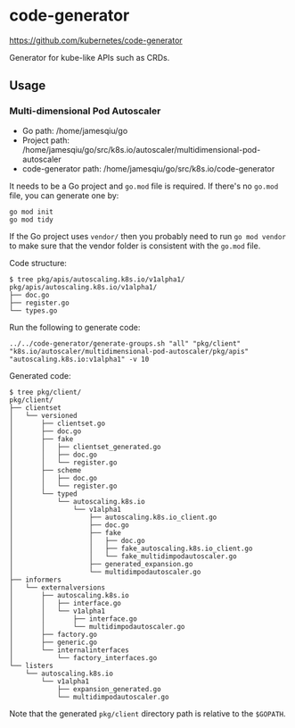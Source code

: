 # code-generator

https://github.com/kubernetes/code-generator

Generator for kube-like APIs such as CRDs.

## Usage

### Multi-dimensional Pod Autoscaler

- Go path: /home/jamesqiu/go
- Project path: /home/jamesqiu/go/src/k8s.io/autoscaler/multidimensional-pod-autoscaler
- code-generator path: /home/jamesqiu/go/src/k8s.io/code-generator

It needs to be a Go project and `go.mod` file is required.
If there's no `go.mod` file, you can generate one by:

```
go mod init
go mod tidy
```

If the Go project uses `vendor/` then you probably need to run `go mod vendor` to make sure that the vendor folder is consistent with the `go.mod` file.

Code structure:

```
$ tree pkg/apis/autoscaling.k8s.io/v1alpha1/
pkg/apis/autoscaling.k8s.io/v1alpha1/
├── doc.go
├── register.go
└── types.go
```

Run the following to generate code:

```
../../code-generator/generate-groups.sh "all" "pkg/client" "k8s.io/autoscaler/multidimensional-pod-autoscaler/pkg/apis" "autoscaling.k8s.io:v1alpha1" -v 10
```

Generated code:

```
$ tree pkg/client/
pkg/client/
├── clientset
│   └── versioned
│       ├── clientset.go
│       ├── doc.go
│       ├── fake
│       │   ├── clientset_generated.go
│       │   ├── doc.go
│       │   └── register.go
│       ├── scheme
│       │   ├── doc.go
│       │   └── register.go
│       └── typed
│           └── autoscaling.k8s.io
│               └── v1alpha1
│                   ├── autoscaling.k8s.io_client.go
│                   ├── doc.go
│                   ├── fake
│                   │   ├── doc.go
│                   │   ├── fake_autoscaling.k8s.io_client.go
│                   │   └── fake_multidimpodautoscaler.go
│                   ├── generated_expansion.go
│                   └── multidimpodautoscaler.go
├── informers
│   └── externalversions
│       ├── autoscaling.k8s.io
│       │   ├── interface.go
│       │   └── v1alpha1
│       │       ├── interface.go
│       │       └── multidimpodautoscaler.go
│       ├── factory.go
│       ├── generic.go
│       └── internalinterfaces
│           └── factory_interfaces.go
└── listers
    └── autoscaling.k8s.io
        └── v1alpha1
            ├── expansion_generated.go
            └── multidimpodautoscaler.go
```

Note that the generated `pkg/client` directory path is relative to the `$GOPATH`.
